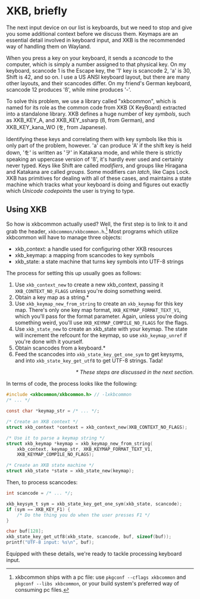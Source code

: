# XKB, briefly

The next input device on our list is keyboards, but we need to stop and give you
some additional context before we discuss them. Keymaps are an essential detail
involved in keyboard input, and XKB is the recommended way of handling them on
Wayland.

When you press a key on your keyboard, it sends a *scancode* to the computer,
which is simply a number assigned to that physical key. On my keyboard, scancode
1 is the Escape key, the '1' key is scancode 2, 'a' is 30, Shift is 42, and so
on.  I use a US ANSI keyboard layout, but there are many other layouts, and
their scancodes differ. On my friend's German keyboard, scancode 12 produces
'ß', while mine produces '-'.

To solve this problem, we use a library called "xkbcommon", which is named for
its role as the common code from XKB (X KeyBoard) extracted into a standalone
library. XKB defines a huge number of key *symbols*, such as XKB_KEY_A, and
XKB_KEY_ssharp (ß, from German), and XKB_KEY_kana_WO (を, from Japanese).

Identifying these keys and correlating them with key symbols like this is only
part of the problem, however. 'a' can produce 'A' if the shift key is held down,
'を' is written as 'ヲ' in Katakana mode, and while there is strictly speaking
an uppercase version of 'ß', it's hardly ever used and certainly never typed.
Keys like Shift are called *modifiers*, and groups like Hiragana and Katakana
are called *groups*. Some modifiers can *latch*, like Caps Lock. XKB has
primitives for dealing with all of these cases, and maintains a state machine
which tracks what your keyboard is doing and figures out exactly which *Unicode
codepoints* the user is trying to type.

## Using XKB

So how is xkbcommon actually used? Well, the first step is to link to it and
grab the header, `xkbcommon/xkbcommon.h`.[^1] Most programs which utilize
xkbcommon will have to manage three objects:

- xkb_context: a handle used for configuring other XKB resources
- xkb_keymap: a mapping from scancodes to key symbols
- xkb_state: a state machine that turns key symbols into UTF-8 strings

The process for setting this up usually goes as follows:

1. Use `xkb_context_new` to create a new xkb_context, passing it
   `XKB_CONTEXT_NO_FLAGS` unless you're doing something weird.
2. Obtain a key map as a string.*
3. Use `xkb_keymap_new_from_string` to create an `xkb_keymap` for this key map.
   There's only one key map format, `XKB_KEYMAP_FORMAT_TEXT_V1`, which you'll
   pass for the format parameter. Again, unless you're doing something weird,
   you'll use `XKB_KEYMAP_COMPILE_NO_FLAGS` for the flags.
4. Use `xkb_state_new` to create an xkb_state with your keymap. The state will
   increment the refcount for the keymap, so use `xkb_keymap_unref` if you're
   done with it yourself.
5. Obtain scancodes from a keyboard.*
5. Feed the scancodes into `xkb_state_key_get_one_sym` to get keysyms, and into
   `xkb_state_key_get_utf8` to get UTF-8 strings. Tada!

<div style="text-align: right">
  <em>* These steps are discussed in the next section.</em>
</div>

In terms of code, the process looks like the following:

```c
#include <xkbcommon/xkbcommon.h> // -lxkbcommon
/* ... */

const char *keymap_str = /* ... */;

/* Create an XKB context */
struct xkb_context *context = xkb_context_new(XKB_CONTEXT_NO_FLAGS);

/* Use it to parse a keymap string */
struct xkb_keymap *keymap = xkb_keymap_new_from_string(
    xkb_context, keymap_str, XKB_KEYMAP_FORMAT_TEXT_V1,
    XKB_KEYMAP_COMPILE_NO_FLAGS);

/* Create an XKB state machine */
struct xkb_state *state = xkb_state_new(keymap);
```

Then, to process scancodes:

```c
int scancode = /* ... */;

xkb_keysym_t sym = xkb_state_key_get_one_sym(xkb_state, scancode);
if (sym == XKB_KEY_F1) {
    /* Do the thing you do when the user presses F1 */
}

char buf[128];
xkb_state_key_get_utf8(xkb_state, scancode, buf, sizeof(buf));
printf("UTF-8 input: %s\n", buf);
```

Equipped with these details, we're ready to tackle processing keyboard input.

[^1]: xkbcommon ships with a pc file: use `pkgconf --cflags xkbcommon` and `pkgconf --libs xkbcommon`, or your build system's preferred way of consuming pc files.
